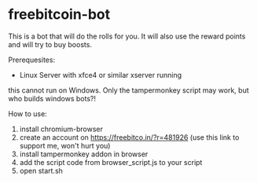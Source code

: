 # freebitcoin-bot

This is a bot that will do the rolls for you.
It will also use the reward points and will try to buy boosts.

Prerequesites:
- Linux Server with xfce4 or similar xserver running

this cannot run on Windows. Only the tampermonkey script may work, but who builds windows bots?!

How to use:
1. install chromium-browser
2. create an account on https://freebitco.in/?r=481926 (use this link to support me, won't hurt you)
3. install tampermonkey addon in browser
4. add the script code from browser_script.js to your script
5. open start.sh
